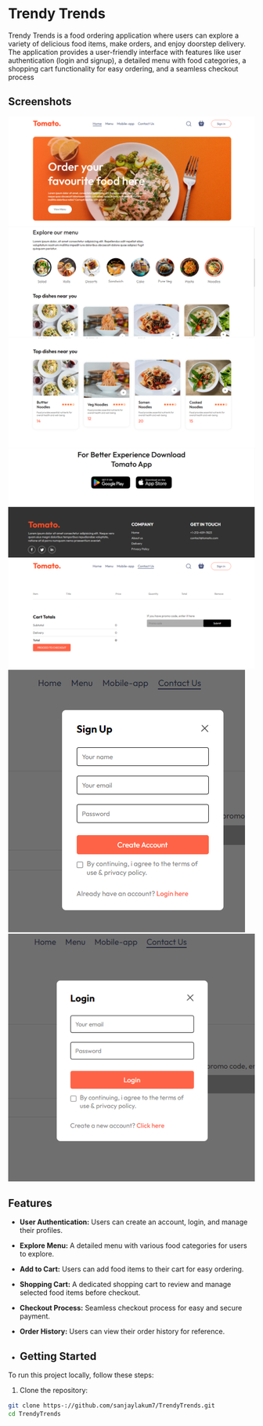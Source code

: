 # Trendy Trends

Trendy Trends is a food ordering application where users can explore a variety of delicious food items, make orders, and enjoy doorstep delivery. The application provides a user-friendly interface with features like user authentication (login and signup), a detailed menu with food categories, a shopping cart functionality for easy ordering, and a seamless checkout process

## Screenshots

![Screenshot 1](public/screenshots/screenshot1.png)
![Screenshot 2](public/screenshots/screenshot2.png)
![Screenshot 3](public/screenshots/screenshot3.png)
![Screenshot 3](public/screenshots/screenshot4.png)
![Screenshot 3](public/screenshots/screenshot5.png)
![Screenshot 3](public/screenshots/screenshot6.png)
![Screenshot 3](public/screenshots/screenshot7.png)

## Features

- **User Authentication:** Users can create an account, login, and manage their profiles.
- **Explore Menu:** A detailed menu with various food categories for users to explore.
- **Add to Cart:** Users can add food items to their cart for easy ordering.
- **Shopping Cart:** A dedicated shopping cart to review and manage selected food items before checkout.
- **Checkout Process:** Seamless checkout process for easy and secure payment.
- **Order History:** Users can view their order history for reference.

- ## Getting Started

To run this project locally, follow these steps:

1. Clone the repository:

```bash
git clone https-://github.com/sanjaylakum7/TrendyTrends.git
cd TrendyTrends
